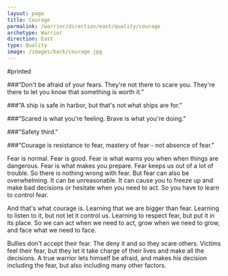 ```yaml
---
layout: page
title: Courage
permalink: /warrior/direction/east/quality/courage
archetype: Warrior
direction: East
type: Quality
image: /images/back/courage.jpg
---
```

#printed  
  
###“Don't be afraid of your fears. They're not there to scare you. They're there to let you know that something is worth it.”  
  
  
###“A ship is safe in harbor, but that's not what ships are for.”   
  
  
###“Scared is what you're feeling. Brave is what you're doing.”   
  
  
###"Safety third."  
  
  
###“Courage is resistance to fear, mastery of fear - not absence of fear.”   
  
Fear is normal. Fear is good. Fear is what warns you when when things are dangerous. Fear is what makes you prepare. Fear keeps us out of a lot of trouble. So there is nothing wrong with fear. But fear can also be overwhelming. It can be unreasonable. It can cause you to freeze up and make bad decisions or hesitate when you need to act. So you have to learn to control fear.   
  
And that's what courage is. Learning that we are bigger than fear. Learning to listen to it, but not let it control us. Learning to respect fear, but put it in its place. So we can act when we need to act, grow when we need to grow, and face what we need to face.   
  
Bullies don't accept their fear. The deny it and so they scare others. Victims feel their fear, but they let it take charge of their lives and make all the decisions. A true warrior lets himself be afraid, and makes his decision including the fear, but also including many other factors.   
  
  
 
